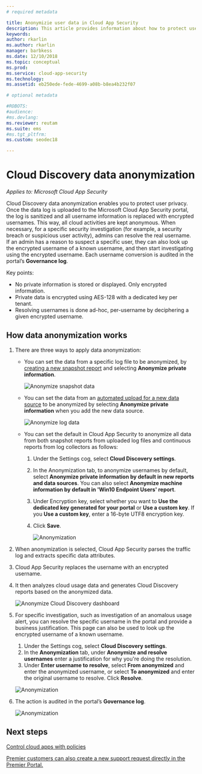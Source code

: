 ```yaml
---
# required metadata

title: Anonymizie user data in Cloud App Security 
description: This article provides information about how to protect user privacy by anonymizing the usernames in your Cloud Discovery data.
keywords:
author: rkarlin
ms.author: rkarlin
manager: barbkess
ms.date: 12/10/2018
ms.topic: conceptual
ms.prod:
ms.service: cloud-app-security
ms.technology:
ms.assetid: eb250ede-fede-4699-a08b-b8ea4b232f07

# optional metadata

#ROBOTS:
#audience:
#ms.devlang:
ms.reviewer: reutam
ms.suite: ems
#ms.tgt_pltfrm:
ms.custom: seodec18

---
```

# Cloud Discovery data anonymization

*Applies to: Microsoft Cloud App Security*

Cloud Discovery data anonymization enables you to protect user privacy. Once the data log is uploaded to the Microsoft Cloud App Security portal, the log is sanitized and all username information is replaced with encrypted usernames. This way, all cloud activities are kept anonymous. When necessary, for a specific security investigation (for example, a security breach or suspicious user activity), admins can resolve the real username. If an admin has a reason to suspect a specific user, they can also look up the encrypted username of a known username, and then start investigating using the encrypted username. Each username conversion is audited in the portal’s **Governance log**.

Key points:
-	No private information is stored or displayed. Only encrypted information.
-	Private data is encrypted using AES-128 with a dedicated key per tenant.
-	Resolving usernames is done ad-hoc, per-username by deciphering a given encrypted username.


## How data anonymization works

1. There are three ways to apply data anonymization: 
    
   - You can set the data from a specific log file to be anonymized, by [creating a new snapshot report](create-snapshot-cloud-discovery-reports.md) and selecting **Anonymize private information**.

     ![Anonymize snapshot data](./media/anonymize-log.png)

   - You can set the data from an [automated upload for a new data source](configure-automatic-log-upload-for-continuous-reports.md) to be anonymized by selecting  **Anonymize private information** when you add the new data source.  
  
     ![Anonymize log data](./media/anonymize-autolog.png)

   - You can set the default in Cloud App Security to anonymize all data from both snapshot reports from uploaded log files and continuous reports from log collectors as follows:
     
     1. Under the Settings cog, select **Cloud Discovery settings**.
     
     2. In the Anonymization tab, to anonymize usernames by default, select **Anonymize private information by default in new reports and data sources**. You can also select **Anonymize machine information by default in 'Win10 Endpoint Users' report**.

     3. Under Encryption key, select whether you want to **Use the dedicated key generated for your portal** or **Use a custom key**. If you **Use a custom key**, enter a 16-byte UTF8 encryption key.
     4. Click **Save**.
 
        ![Anonymization](./media/anonymizer1.png)
  

2. When anonymization is selected, Cloud App Security parses the traffic log and extracts specific data attributes.
3. Cloud App Security replaces the username with an encrypted username.
4. It then analyzes cloud usage data and generates Cloud Discovery reports based on the anonymized data.
 
   ![Anonymize Cloud Discovery dashboard](./media/anonymize-dashboard.png)
 
5. For specific investigation, such as investigation of an anomalous usage alert, you can resolve the specific username in the portal and provide a business justification. 
   This page can also be used to look up the encrypted username of a known username. 

   1. Under the Settings cog, select **Cloud Discovery settings**.
   2. In the **Anonymization** tab, under **Anonymize and resolve usernames**  enter a justification for why you're doing the resolution.
   3. Under **Enter username to resolve**, select **From anonymized** and enter the anonymized username, or select **To anonymized** and enter the original username to resolve. Click **Resolve**. 

   ![Anonymization](./media/anonymizer.png)

6. The action is audited in the portal’s **Governance log**. 

    ![Anonymization](./media/anonymize-gov-log.png)




  
      
## Next steps 
[Control cloud apps with policies](control-cloud-apps-with-policies.md)   

[Premier customers can also create a new support request directly in the Premier Portal.](https://premier.microsoft.com/)  
    
      
  
